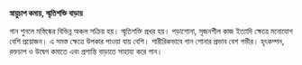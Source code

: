 **স্নায়ুচাপ কমায়, স্মৃতিশক্তি বাড়ায়**

গান শুনলে মস্তিষ্কের বিভিন্ন অঞ্চল সক্রিয় হয়। স্মৃতিশক্তি প্রখর হয়। পড়াশোনা, সৃজনশীল কাজ ইত্যাদি ক্ষেত্রে মনোযোগ বেশি প্রয়োজন। এ সমস্ত ক্ষেত্রে উপকার পাওয়া যায় বেশি। শারীরিকভাবে গান শোনার প্রভাব বেশ গভীর। হৃৎকম্পন, রক্তচাপ ও উদ্বেগ কমাতে এবং প্রশান্তি বাড়াতে সাহায্য করে গান।
